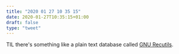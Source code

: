 ```yaml
---
title: "2020 01 27 10 35 15"
date: 2020-01-27T10:35:15+01:00
draft: false
type: "tweet"
---
```

TIL there's something like a plain text database called [GNU Recutils](https://labs.tomasino.org/gnu-recutils/).
